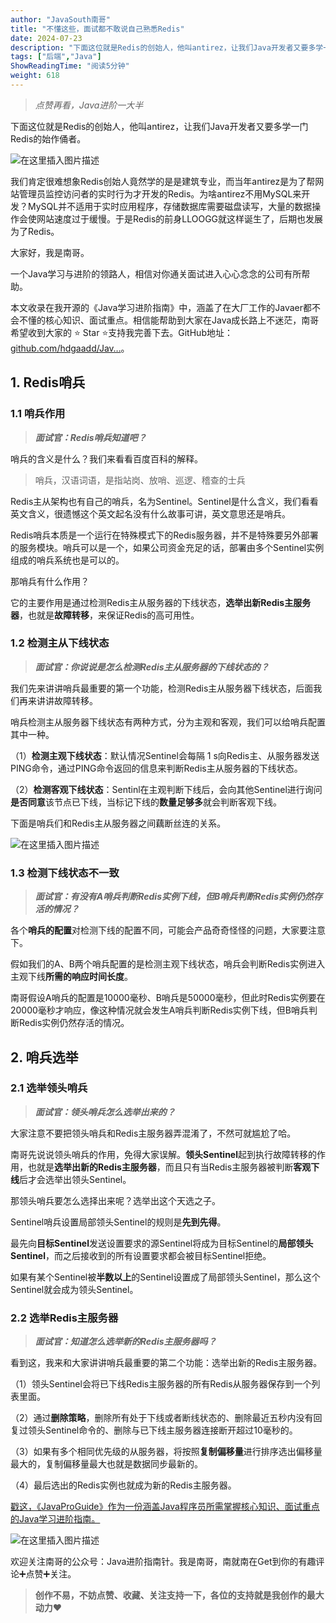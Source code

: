 ```yaml
---
author: "JavaSouth南哥"
title: "不懂这些，面试都不敢说自己熟悉Redis"
date: 2024-07-23
description: "下面这位就是Redis的创始人，他叫antirez，让我们Java开发者又要多学一门Redis的始作俑者。我们肯定很难想象Redis创始人竟然学的是是建筑专业，而当年antirez是为了帮网站管理员"
tags: ["后端","Java"]
ShowReadingTime: "阅读5分钟"
weight: 618
---
```

> _点赞再看，Java进阶一大半_

下面这位就是Redis的创始人，他叫antirez，让我们Java开发者又要多学一门Redis的始作俑者。

![在这里插入图片描述](https://p9-xtjj-sign.byteimg.com/tos-cn-i-73owjymdk6/d78338cc487040a3a5ede95f67fa7277~tplv-73owjymdk6-jj-mark-v1:0:0:0:0:5o6Y6YeR5oqA5pyv56S-5Yy6IEAgSmF2YVNvdXRo5Y2X5ZOl:q75.awebp?rk3s=f64ab15b&x-expires=1727420989&x-signature=%2Bss5iOcEugdxyWTPsG7U0XelrKY%3D)

我们肯定很难想象Redis创始人竟然学的是是建筑专业，而当年antirez是为了帮网站管理员监控访问者的实时行为才开发的Redis。为啥antirez不用MySQL来开发？MySQL并不适用于实时应用程序，存储数据库需要磁盘读写，大量的数据操作会使网站速度过于缓慢。于是Redis的前身LLOOGG就这样诞生了，后期也发展为了Redis。

大家好，我是南哥。

一个Java学习与进阶的领路人，相信对你通关面试进入心心念念的公司有所帮助。

本文收录在我开源的《Java学习进阶指南》中，涵盖了在大厂工作的Javaer都不会不懂的核心知识、面试重点。相信能帮助到大家在Java成长路上不迷茫，南哥希望收到大家的 ⭐ Star ⭐支持我完善下去。GitHub地址：[github.com/hdgaadd/Jav…](https://link.juejin.cn?target=https%3A%2F%2Fgithub.com%2Fhdgaadd%2FJavaProGuide "https://github.com/hdgaadd/JavaProGuide")。

1\. Redis哨兵
-----------

### 1.1 哨兵作用

> _**面试官：Redis哨兵知道吧？**_

哨兵的含义是什么？我们来看看百度百科的解释。

> 哨兵，汉语词语，是指站岗、放哨、巡逻、稽查的士兵

Redis主从架构也有自己的哨兵，名为Sentinel。Sentinel是什么含义，我们看看英文含义，很遗憾这个英文起名没有什么故事可讲，英文意思还是哨兵。

Redis哨兵本质是一个运行在特殊模式下的Redis服务器，并不是特殊要另外部署的服务模块。哨兵可以是一个，如果公司资金充足的话，部署由多个Sentinel实例组成的哨兵系统也是可以的。

那哨兵有什么作用？

它的主要作用是通过检测Redis主从服务器的下线状态，**选举出新Redis主服务器**，也就是**故障转移**，来保证Redis的高可用性。

### 1.2 检测主从下线状态

> _**面试官：你说说是怎么检测Redis主从服务器的下线状态的？**_

我们先来讲讲哨兵最重要的第一个功能，检测Redis主从服务器下线状态，后面我们再来讲讲故障转移。

哨兵检测主从服务器下线状态有两种方式，分为主观和客观，我们可以给哨兵配置其中一种。

（1）**检测主观下线状态**：默认情况Sentinel会每隔 1 s向Redis主、从服务器发送PING命令，通过PING命令返回的信息来判断Redis主从服务器的下线状态。

（2）**检测客观下线状态**：Sentinl在主观判断下线后，会向其他Sentinel进行询问**是否同意**该节点已下线，当标记下线的**数量足够多**就会判断客观下线。

下面是哨兵们和Redis主从服务器之间藕断丝连的关系。

![在这里插入图片描述](https://p9-xtjj-sign.byteimg.com/tos-cn-i-73owjymdk6/a8b4dea719b04dfb927f054cc7f66b2f~tplv-73owjymdk6-jj-mark-v1:0:0:0:0:5o6Y6YeR5oqA5pyv56S-5Yy6IEAgSmF2YVNvdXRo5Y2X5ZOl:q75.awebp?rk3s=f64ab15b&x-expires=1727420989&x-signature=PA73qbS6pxzXVMXzR60Y4d%2FoajI%3D)

### 1.3 检测下线状态不一致

> _**面试官：有没有A哨兵判断Redis实例下线，但B哨兵判断Redis实例仍然存活的情况？**_

各个**哨兵的配置**对检测下线的配置不同，可能会产品奇奇怪怪的问题，大家要注意下。

假如我们的A、B两个哨兵配置的是检测主观下线状态，哨兵会判断Redis实例进入主观下线**所需的响应时间长度**。

南哥假设A哨兵的配置是10000毫秒、B哨兵是50000毫秒，但此时Redis实例要在20000毫秒才响应，像这种情况就会发生A哨兵判断Redis实例下线，但B哨兵判断Redis实例仍然存活的情况。

2\. 哨兵选举
--------

### 2.1 选举领头哨兵

> _**面试官：领头哨兵怎么选举出来的？**_

大家注意不要把领头哨兵和Redis主服务器弄混淆了，不然可就尴尬了哈。

南哥先说说领头哨兵的作用，免得大家误解。**领头Sentinel**起到执行故障转移的作用，也就是**选举出新的Redis主服务器**，而且只有当Redis主服务器被判断**客观下线**后才会选举出领头Sentinel。

那领头哨兵要怎么选择出来呢？选举出这个天选之子。

Sentinel哨兵设置局部领头Sentinel的规则是**先到先得**。

最先向**目标Sentinel**发送设置要求的源Sentinel将成为目标Sentinel的**局部领头Sentinel**，而之后接收到的所有设置要求都会被目标Sentinel拒绝。

如果有某个Sentinel被**半数以上**的Sentinel设置成了局部领头Sentinel，那么这个Sentinel就会成为领头Sentinel。

### 2.2 选举Redis主服务器

> _**面试官：知道怎么选举新的Redis主服务器吗？**_

看到这，我来和大家讲讲哨兵最重要的第二个功能：选举出新的Redis主服务器。

（1）领头Sentinel会将已下线Redis主服务器的所有Redis从服务器保存到一个列表里面。

（2）通过**删除策略**，删除所有处于下线或者断线状态的、删除最近五秒内没有回复过领头Sentinel命令的、删除与已下线主服务器连接断开超过10毫秒的。

（3）如果有多个相同优先级的从服务器，将按照**复制偏移量**进行排序选出偏移量最大的，复制偏移量最大也就是数据同步最新的。

（4）最后选出的Redis实例也就成为新的Redis主服务器。

[戳这，《JavaProGuide》作为一份涵盖Java程序员所需掌握核心知识、面试重点的Java学习进阶指南。](https://link.juejin.cn?target=https%3A%2F%2Fgithub.com%2Fhdgaadd%2FJavaProGuide "https://github.com/hdgaadd/JavaProGuide")

![在这里插入图片描述](https://p9-xtjj-sign.byteimg.com/tos-cn-i-73owjymdk6/266d493c4c1747aeb65583b2f69bba49~tplv-73owjymdk6-jj-mark-v1:0:0:0:0:5o6Y6YeR5oqA5pyv56S-5Yy6IEAgSmF2YVNvdXRo5Y2X5ZOl:q75.awebp?rk3s=f64ab15b&x-expires=1727420989&x-signature=34usn2w7bfYUqJP4XQjXsFXA%2Brk%3D)

欢迎关注南哥的公众号：Java进阶指南针。我是南哥，南就南在Get到你的有趣评论➕点赞➕关注。

> **创作不易，不妨点赞、收藏、关注支持一下，各位的支持就是我创作的最大动力**❤️